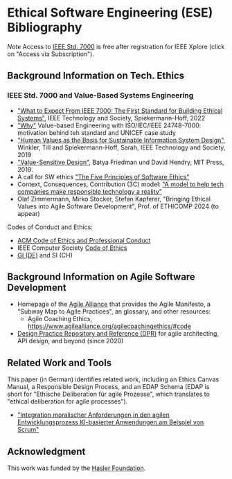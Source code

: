 # Ethical Software Engineering (ESE) Bibliography

*Note* Access to [IEEE Std. 7000](https://standards.ieee.org/ieee/24748-7000/11098/) is free after registration for IEEE Xplore (click on "Access via Subscription").

## Background Information on Tech. Ethics 

### IEEE Std. 7000 and Value-Based Systems Engineering

* ["What to Expect From IEEE 7000: The First Standard for Building Ethical Systems"](https://technologyandsociety.org/what-to-expect-from-ieee-7000-the-first-standard-for-building-ethical-systems/), IEEE Technology and Society, Spiekermann-Hoff, 2022 
* ["Why"](https://www.wu.ac.at/value-based-engineering/why/) Value-based Engineering with ISO/IEC/IEEE 24748-7000: motivation behind teh standard and UNICEF case study  
* ["Human Values as the Basis for Sustainable Information System Design"](https://research.wu.ac.at/ws/portalfiles/portal/19837176/Human+Values+as+the+Basis+for+Stustainable+Information+Systems+Design+(Pre-print).pdf), Winkler, Till and Spiekermann-Hoff, Sarah, IEEE Technology and Society, 2019 
* ["Value-Sensitive Design"](https://mitpress.mit.edu/9780262039536/value-sensitive-design/), Batya Friedman und David Hendry, MIT Press, 2019.
* A call for SW ethics ["The Five Principles of Software Ethics"](https://thenewstack.io/five-principles-software-ethics/)
* Context, Consequences, Contribution (3C) model: ["A model to help tech companies make responsible technology a reality"](https://medium.com/doteveryone/a-model-to-help-tech-companies-make-responsible-technology-a-reality-837c50713c65)
* Olaf Zimmermann, Mirko Stocker, Stefan Kapferer, "Bringing Ethical Values into Agile Software Development", Prof. of ETHICOMP 2024 (to appear)

Codes of Conduct and Ethics:

* [ACM Code of Ethics and Professional Conduct](https://www.acm.org/code-of-ethics)
* IEEE Computer Society [Code of Ethics](https://www.computer.org/education/code-of-ethics)
* [GI (DE)](https://gi.de/ethicalguidelines) and SI (CH)

## Background Information on Agile Software Development

* Homepage of the [Agile Alliance](https://www.agilealliance.org/) that provides the Agile Manifesto, a "Subway Map to Agile Practices", an glossary, and other resources:
  * Agile Coaching Ethics, <https://www.agilealliance.org/agilecoachingethics/#code>
  <!-- * Agile Alliance members only (login required):
    * <https://www.agilealliance.org/resources/sessions/how-to-write-ethical-user-stories/>
    * <https://www.agilealliance.org/resources/sessions/iterative-ethics-can-our-moral-compass-be-agile/> 
  -->
* [Design Practice Repository and Reference (DPR)](https://socadk.github.io/design-practice-repository/) for agile architecting, API design, and beyond (since 2020)

## Related Work and Tools

<!-- 

TODO (v2) bring links back when ok or replace with new ones:

<https://ethicalos.org/> has tools (in narrow sense of the word) and checklists:

* <https://ethicalos.org/wp-content/uploads/2018/08/Ethical-OS-Toolkit-2.pdf>
* <https://ethicalos.org/wp-content/uploads/2018/08/EthicalOS_Check-List_080618.pdf>

The site and its tools are in the process of moving to <https://www.iftf.org/projects/a-playbook-for-ethical-tech-governance/>. 

-->

This paper (in German) identifies related work, including an Ethics Canvas Manual, a Responsible Design Process, and an EDAP Schema (EDAP is short for "Ethische Deliberation für agile Prozesse", which translates to "ethical deliberation for agile processes").

* ["Integration moralischer Anforderungen in den agilen Entwicklungsprozess KI-basierter Anwendungen am Beispiel von Scrum"](https://link.springer.com/article/10.1365/s40702-022-00848-x#Sec2)

## Acknowledgment

<!-- Community members reviewed earlier versions and experimented with emerging versions of techniques and notations. -->

This work was funded by the [Hasler Foundation](https://haslerstiftung.ch/en/welcome-to-the-hasler-foundation/).
